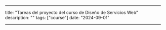 
---
title: "Tareas del proyecto del curso de Diseño de Servicios Web"
description: ""
tags: ["course"]
date: "2024-09-01"

---

